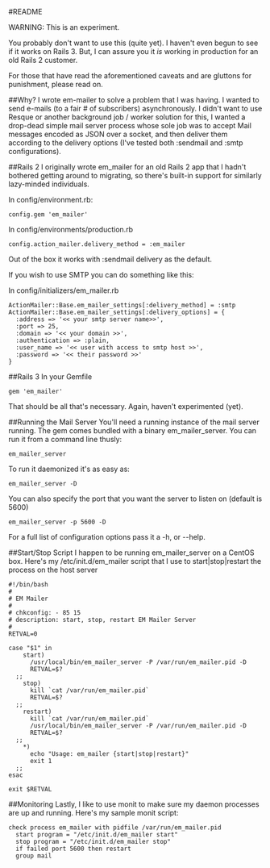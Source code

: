 #README

WARNING: This is an experiment.

You probably don't want to use this (quite yet). I haven't even begun
to see if it works on Rails 3. But, I can assure you it *is* working
in production for an old Rails 2 customer.

For those that have read the aforementioned caveats and are gluttons
for punishment, please read on.

##Why?
I wrote em-mailer to solve a problem that I was having. I wanted to
send e-mails (to a fair # of subscribers) asynchronously. I didn't
want to use Resque or another background job / worker solution for 
this, I wanted a drop-dead simple mail server process whose sole job
was to accept Mail messages encoded as JSON over a socket, and then 
deliver them according to the delivery options (I've tested both
:sendmail and :smtp configurations).

##Rails 2
I originally wrote em_mailer for an old Rails 2 app that I hadn't
bothered getting around to migrating, so there's built-in support
for similarly lazy-minded individuals.

In config/environment.rb:

    config.gem 'em_mailer'

In config/environments/production.rb

    config.action_mailer.delivery_method = :em_mailer

Out of the box it works with :sendmail delivery as the default.

If you wish to use SMTP you can do something like this:

In config/initializers/em_mailer.rb

    ActionMailer::Base.em_mailer_settings[:delivery_method] = :smtp
    ActionMailer::Base.em_mailer_settings[:delivery_options] = {
      :address => '<< your smtp server name>>',
      :port => 25,
      :domain => '<< your domain >>',
      :authentication => :plain,
      :user_name => '<< user with access to smtp host >>',
      :password => '<< their password >>'
    }
    
##Rails 3
In your Gemfile

    gem 'em_mailer'

That should be all that's necessary. Again, haven't experimented (yet).

##Running the Mail Server
You'll need a running instance of the mail server running. The gem
comes bundled with a binary em_mailer_server. You can run it from
a command line thusly:

    em_mailer_server

To run it daemonized it's as easy as:

    em_mailer_server -D

You can also specify the port that you want the server to listen on
(default is 5600)

    em_mailer_server -p 5600 -D

For a full list of configuration options pass it a -h, or --help.

##Start/Stop Script
I happen to be running em_mailer_server on a CentOS box. Here's my
/etc/init.d/em_mailer script that I use to start|stop|restart the
process on the host server

    #!/bin/bash
    #
    # EM Mailer
    #
    # chkconfig: - 85 15
    # description: start, stop, restart EM Mailer Server
    #
    RETVAL=0

    case "$1" in
        start)
          /usr/local/bin/em_mailer_server -P /var/run/em_mailer.pid -D
          RETVAL=$?
      ;;
        stop)
          kill `cat /var/run/em_mailer.pid`
          RETVAL=$?
      ;;
        restart)
          kill `cat /var/run/em_mailer.pid`
          /usr/local/bin/em_mailer_server -P /var/run/em_mailer.pid -D
          RETVAL=$?
      ;;
        *)
          echo "Usage: em_mailer {start|stop|restart}"
          exit 1
      ;;
    esac
 
    exit $RETVAL

##Monitoring
Lastly, I like to use monit to make sure my daemon processes are up and
running. Here's my sample monit script:

    check process em_mailer with pidfile /var/run/em_mailer.pid
      start program = "/etc/init.d/em_mailer start"
      stop program = "/etc/init.d/em_mailer stop"
      if failed port 5600 then restart
      group mail

